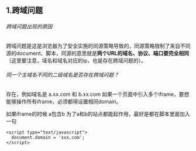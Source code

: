 ## 1.跨域问题

###### 跨域问题出现的原因

跨域问题是这是浏览器为了安全实施的同源策略导致的，同源策略限制了来自不同源的document、脚本，同源的意思就是**两个URL的域名、协议、端口要完全相同**（这里要注意，域名和域名对应的ip，也是存在跨域问题的）。

###### 同一个主域名不同的二级域名是否存在跨域问题？

存在，例如域名是 a.xx.com 和 b.xx.com 如果一个页面中引入多个iframe，要想能够操作所有iframe，必须都得设置相同domain。

如果iframe的时候 a包含b 为了a和b的站点都能起作用，最好是都在脚本里面加入一句

    <script type="text/javascript">   
      document.domain = 'xxx.com';  
    </script> 